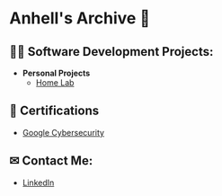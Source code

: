<h1>Anhell's Archive 🍏</h1>

<h2>👨‍💻 Software Development Projects:</h2>

- <b>Personal Projects</b>
  - [Home Lab](https://github.com/hwyls/LINK)

<h2>🔖 Certifications</h2>

- [Google Cybersecurity](https://www.credly.com/badges/4508dc7d-0fec-4637-b730-a07f659adb76)

<h2> ✉ Contact Me:</h2>

- [LinkedIn](https://linkedin.com/in/anhell)
